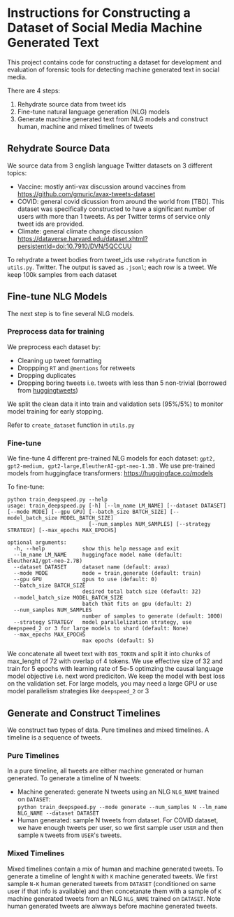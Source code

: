 # Instructions for Constructing a Dataset of Social Media Machine Generated Text 

This project contains code for constructing a dataset for development and evaluation of forensic tools for detecting machine generated text in social media.

There are 4 steps:
1. Rehydrate source data from tweet ids
2. Fine-tune natural language generation (NLG) models
3. Generate machine generated text from NLG models and construct human, machine and mixed timelines of tweets

## Rehydrate Source Data

We source data from 3 english language Twitter datasets on 3 different topics:
- Vaccine: mostly anti-vax discussion around vaccines from https://github.com/gmuric/avax-tweets-dataset
- COVID: general covid dicussion from around the world from [TBD]. This dataset was specifically constructed to have a significant number of users with more than 1 tweets. As per Twitter terms of service only tweet ids are provided.
- Climate: general climate change discussion https://dataverse.harvard.edu/dataset.xhtml?persistentId=doi:10.7910/DVN/5QCCUU

To rehydrate a tweet bodies from tweet_ids use `rehydrate` function in `utils.py`. Twitter. The output is saved as `.jsonl`; each row is a tweet. We keep 100k samples from each dataset

## Fine-tune NLG Models

The next step is to fine several NLG models. 
### Preprocess data for training

We preprocess each dataset by:
- Cleaning up tweet formatting
- Droppping `RT` and `@mentions` for retweets
- Dropping duplicates
- Dropping boring tweets i.e. tweets with less than 5 non-trivial (borrowed from [huggingtweets](https://github.com/borisdayma/huggingtweets))

We split the clean data it into train and validation sets (95%/5%) to monitor model training for early stopping. 

Refer to `create_dataset` function in `utils.py`

### Fine-tune

We fine-tune 4 different pre-trained NLG models for each dataset: `gpt2, gpt2-medium, gpt2-large,EleutherAI-gpt-neo-1.3B` . We use pre-trained models from huggingface transformers: https://huggingface.co/models

To fine-tune: 
```shell
python train_deepspeed.py --help
usage: train_deepspeed.py [-h] [--lm_name LM_NAME] [--dataset DATASET] [--mode MODE] [--gpu GPU] [--batch_size BATCH_SIZE] [--model_batch_size MODEL_BATCH_SIZE]
                          [--num_samples NUM_SAMPLES] [--strategy STRATEGY] [--max_epochs MAX_EPOCHS]

optional arguments:
  -h, --help            show this help message and exit
  --lm_name LM_NAME     huggingface model name (default: EleutherAI/gpt-neo-2.7B)
  --dataset DATASET     dataset name (default: avax)
  --mode MODE           mode = train,generate (default: train)
  --gpu GPU             gpus to use (default: 0)
  --batch_size BATCH_SIZE
                        desired total batch size (default: 32)
  --model_batch_size MODEL_BATCH_SIZE
                        batch that fits on gpu (default: 2)
  --num_samples NUM_SAMPLES
                        number of samples to generate (default: 1000)
  --strategy STRATEGY   model parallelization strategy, use deepspeed_2 or 3 for large models to shard (default: None)
  --max_epochs MAX_EPOCHS
                        max epochs (default: 5)

```

We concatenate all tweet text with `EOS_TOKEN` and split it into chunks of max_lenght of 72 with  overlap of 4 tokens. We use effective size of 32 and train for 5 epochs with learning rate of 5e-5 optimzing the causal language model objective i.e. next word prediciton. We keep the model with best loss on the validation set. For large models, you may need a large GPU or use model parallelism strategies like `deepspeed_2` or 3

## Generate and Construct Timelines

We construct two types of data. Pure timelines and mixed timelines. A timeline is a sequence of tweets.

### Pure Timelines

In a pure timeline, all tweets are either machine generated or human generated. To generate a timeline of N tweets:
- Machine generated: generate N tweets using an NLG `NLG_NAME` trained on `DATASET`:  
`python train_deepspeed.py --mode generate --num_samples N --lm_name NLG_NAME --dataset DATASET` 
- Human generated: sample N tweets from dataset. For COVID dataset, we have enough tweets per user, so we first sample user `USER` and then sample `N` tweets from `USER`'s tweets.

### Mixed Timelines

Mixed timelines contain a mix of human and machine generated tweets. To generate a timeline of lenght `N` with `K` machine generated tweets. We first sample `N-K` human generated tweets from `DATASET` (conditioned on same user if that info is available) and then concetanate them with a sample of `K` machine generated tweets from an NLG `NLG_NAME` trained on `DATASET`. Note human generated tweets are alwways before machine generated tweets.

